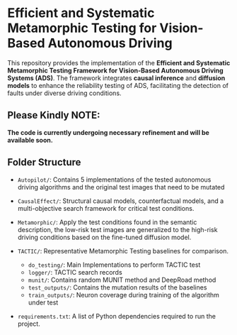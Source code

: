 # Efficient and Systematic Metamorphic Testing for Vision-Based Autonomous Driving

This repository provides the implementation of the **Efficient and Systematic Metamorphic Testing Framework for Vision-Based Autonomous Driving Systems (ADS)**. The framework integrates **causal inference** and **diffusion models** to enhance the reliability testing of ADS, facilitating the detection of faults under diverse driving conditions.

## Please Kindly NOTE:
**The code is currently undergoing necessary refinement and will be available soon.**

## Folder Structure

- `Autopilot/`: Contains 5 implementations of the tested autonomous driving algorithms and the original test images that need to be mutated

- `CausalEffect/`: Structural causal models, counterfactual models, and a multi-objective search framework for critical test conditions.

- `Metamorphic/`: Apply the test conditions found in the semantic description, the low-risk test images are generalized to the high-risk driving conditions based on the fine-tuned diffusion model.

- `TACTIC/`: Representative Metamorphic Testing baselines for comparison.
  - `do_testing/`: Main Implementations to perform TACTIC test
  - `logger/`: TACTIC search records
  - `munit/`: Contains random MUNIT method and DeepRoad method
  - `test_outputs/`: Contains the mutation results of the baselines
  - `train_outputs/`: Neuron coverage during training of the algorithm under test
- `requirements.txt`: A list of Python dependencies required to run the project.
